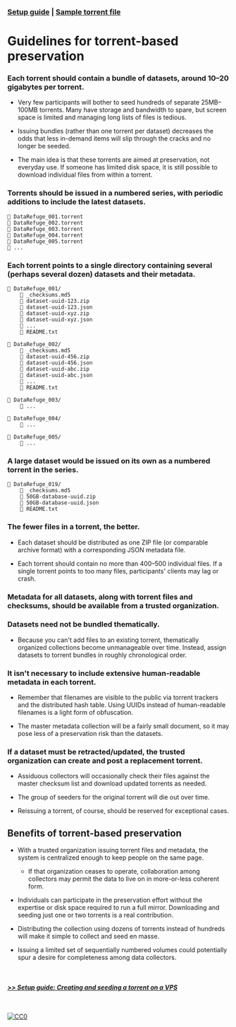 ### [Setup guide](Setup.md) | [Sample torrent file](https://github.com/stevemclaugh/preservation-torrent/blob/master/DataRefuge_001_test.torrent?raw=true)

# Guidelines for torrent-based preservation


### Each torrent should contain a bundle of datasets, around 10–20 gigabytes per torrent.

- Very few participants will bother to seed hundreds of separate 25MB–100MB torrents. Many have storage and bandwidth to spare, but screen space is limited and managing long lists of files is tedious.

- Issuing bundles (rather than one torrent per dataset) decreases the odds that less in-demand items will slip through the cracks and no longer be seeded.

- The main idea is that these torrents are aimed at preservation, not everyday use. If someone has limited disk space, it is still possible to download individual files from within a torrent.


### Torrents should be issued in a numbered series, with periodic additions to include the latest datasets.

```
📄 DataRefuge_001.torrent
📄 DataRefuge_002.torrent
📄 DataRefuge_003.torrent
📄 DataRefuge_004.torrent
📄 DataRefuge_005.torrent
📄 ...
```


### Each torrent points to a single directory containing several (perhaps several dozen) datasets and their metadata.

```
📂 DataRefuge_001/
    📄 _checksums.md5
    📄 dataset-uuid-123.zip
    📄 dataset-uuid-123.json
    📄 dataset-uuid-xyz.zip
    📄 dataset-uuid-xyz.json
    📄 ...
    📄 README.txt

📂 DataRefuge_002/
    📄 _checksums.md5
    📄 dataset-uuid-456.zip
    📄 dataset-uuid-456.json
    📄 dataset-uuid-abc.zip
    📄 dataset-uuid-abc.json
    📄 ...
    📄 README.txt

📂 DataRefuge_003/
    📄 ...

📂 DataRefuge_004/
    📄 ...

📂 DataRefuge_005/
    📄 ...
```


### A large dataset would be issued on its own as a numbered torrent in the series.

```
📂 DataRefuge_019/
    📄 _checksums.md5
    📄 50GB-database-uuid.zip
    📄 50GB-database-uuid.json
    📄 README.txt
```


### The fewer files in a torrent, the better.

- Each dataset should be distributed as one ZIP file (or comparable archive format) with a corresponding JSON metadata file.

- Each torrent should contain no more than 400–500 individual files. If a single torrent points to too many files, participants' clients may lag or crash.


### Metadata for all datasets, along with torrent files and checksums, should be available from a trusted organization.


### Datasets need not be bundled thematically.

- Because you can't add files to an existing torrent, thematically organized collections become unmanageable over time. Instead, assign datasets to torrent bundles in roughly chronological order.


### It isn't necessary to include extensive human-readable metadata in each torrent.

- Remember that filenames are visible to the public via torrent trackers and the distributed hash table. Using UUIDs instead of human-readable filenames is a light form of obfuscation.

- The master metadata collection will be a fairly small document, so it may pose less of a preservation risk than the datasets.


### If a dataset must be retracted/updated, the trusted organization can create and post a replacement torrent.

- Assiduous collectors will occasionally check their files against the master checksum list and download updated torrents as needed.

- The group of seeders for the original torrent will die out over time.

- Reissuing a torrent, of course, should be reserved for exceptional cases.


## Benefits of torrent-based preservation

- With a trusted organization issuing torrent files and metadata, the system is centralized enough to keep people on the same page.
    - If that organization ceases to operate, collaboration among collectors may permit the data to live on in more-or-less coherent form.

- Individuals can participate in the preservation effort without the expertise or disk space required to run a full mirror. Downloading and seeding just one or two torrents is a real contribution.

- Distributing the collection using dozens of torrents instead of hundreds will make it simple to collect and seed en masse.

- Issuing a limited set of sequentially numbered volumes could potentially spur a desire for completeness among data collectors.

&nbsp;

#### [*>> Setup guide: Creating and seeding a torrent on a VPS*](Setup.md)

<!--

Tenen and Foxman paper


Precedents include LibGen/Sci-Hub, as well as the 78-DVD "kolhoz library" collection.

-->

&nbsp;

<p xmlns:dct="http://purl.org/dc/terms/" xmlns:vcard="http://www.w3.org/2001/vcard-rdf/3.0#">
  <a rel="license"
     href="http://creativecommons.org/publicdomain/zero/1.0/">
    <img src="http://i.creativecommons.org/p/zero/1.0/88x31.png" style="border-style: none;" alt="CC0" />
  </a>
</p>
